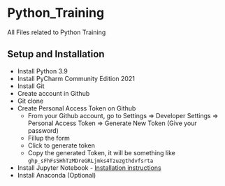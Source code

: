 # Python_Training
All Files related to Python Training

## Setup and Installation

- Install Python 3.9
- Install PyCharm Community Edition 2021
- Install Git 
- Create account in Github
- Git clone
- Create Personal Access Token on Github
     - From your Github account, go to Settings => Developer Settings => Personal Access Token => Generate New Token (Give your password) 
     - Fillup the form
     - Click to generate token
     - Copy the generated Token, it will be something like ```ghp_sFhFsSHhTzMDreGRLjmks4Tzuzgthdvfsrta```
- Install Jupyter Notebook - [Installation instructions](https://medium.com/@kswalawage/install-python-and-jupyter-notebook-to-windows-10-64-bit-66db782e1d02)
- Install Anaconda (Optional)